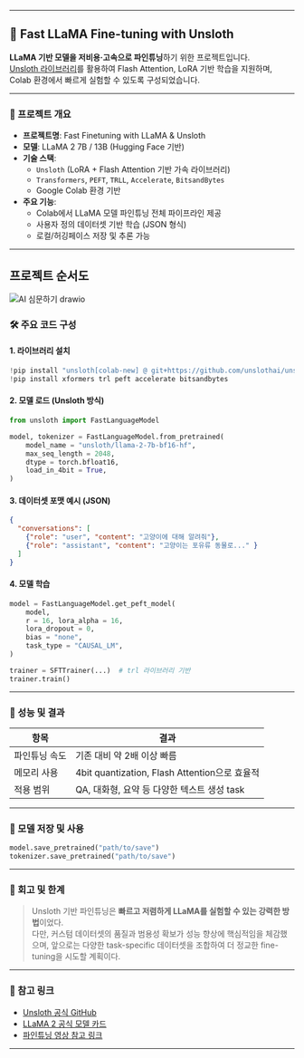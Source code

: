 
---

## 🧠 Fast LLaMA Fine-tuning with Unsloth

**LLaMA 기반 모델을 저비용·고속으로 파인튜닝**하기 위한 프로젝트입니다.  
[Unsloth 라이브러리](https://github.com/unslothai/unsloth)를 활용하여 Flash Attention, LoRA 기반 학습을 지원하며, Colab 환경에서 빠르게 실험할 수 있도록 구성되었습니다.

---

### 📌 프로젝트 개요

- **프로젝트명**: Fast Finetuning with LLaMA & Unsloth
- **모델**: LLaMA 2 7B / 13B (Hugging Face 기반)
- **기술 스택**: 
  - `Unsloth` (LoRA + Flash Attention 기반 가속 라이브러리)
  - `Transformers`, `PEFT`, `TRLL`, `Accelerate`, `BitsandBytes`
  - Google Colab 환경 기반
- **주요 기능**:
  - Colab에서 LLaMA 모델 파인튜닝 전체 파이프라인 제공
  - 사용자 정의 데이터셋 기반 학습 (JSON 형식)
  - 로컬/허깅페이스 저장 및 추론 가능

---
## 프로젝트 순서도 

![AI 심문하기 drawio](https://github.com/user-attachments/assets/1008d5af-e3b3-4348-a9d1-7f5a335b9b76)

### 🛠️ 주요 코드 구성

#### 1. 라이브러리 설치
```python
!pip install "unsloth[colab-new] @ git+https://github.com/unslothai/unsloth.git"
!pip install xformers trl peft accelerate bitsandbytes
```

#### 2. 모델 로드 (Unsloth 방식)
```python
from unsloth import FastLanguageModel

model, tokenizer = FastLanguageModel.from_pretrained(
    model_name = "unsloth/llama-2-7b-bf16-hf",
    max_seq_length = 2048,
    dtype = torch.bfloat16,
    load_in_4bit = True,
)
```

#### 3. 데이터셋 포맷 예시 (JSON)
```json
{
  "conversations": [
    {"role": "user", "content": "고양이에 대해 알려줘"},
    {"role": "assistant", "content": "고양이는 포유류 동물로..." }
  ]
}
```

#### 4. 모델 학습
```python
model = FastLanguageModel.get_peft_model(
    model,
    r = 16, lora_alpha = 16,
    lora_dropout = 0,
    bias = "none",
    task_type = "CAUSAL_LM",
)

trainer = SFTTrainer(...)  # trl 라이브러리 기반
trainer.train()
```

---

### 🧪 성능 및 결과

| 항목 | 결과 |
|------|------|
| 파인튜닝 속도 | 기존 대비 약 2배 이상 빠름 |
| 메모리 사용 | 4bit quantization, Flash Attention으로 효율적 |
| 적용 범위 | QA, 대화형, 요약 등 다양한 텍스트 생성 task |

---

### 💾 모델 저장 및 사용

```python
model.save_pretrained("path/to/save")
tokenizer.save_pretrained("path/to/save")
```

---

### 🔁 회고 및 한계

> Unsloth 기반 파인튜닝은 **빠르고 저렴하게 LLaMA를 실험할 수 있는 강력한 방법**이었다.  
> 다만, 커스텀 데이터셋의 품질과 범용성 확보가 성능 향상에 핵심적임을 체감했으며, 앞으로는 다양한 task-specific 데이터셋을 조합하여 더 정교한 fine-tuning을 시도할 계획이다.

---

### 📎 참고 링크

- [Unsloth 공식 GitHub](https://github.com/unslothai/unsloth)
- [LLaMA 2 공식 모델 카드](https://huggingface.co/meta-llama)
- [파인튜닝 영상 참고 링크](https://www.youtube.com/watch?v=QaOIcJDDDjo)

---
